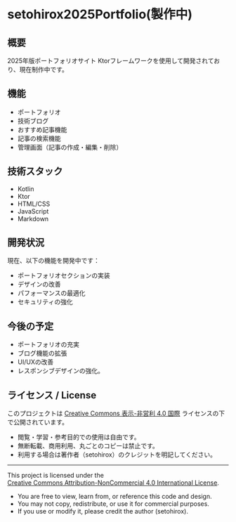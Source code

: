 # setohirox2025Portfolio(製作中)

## 概要
2025年版ポートフォリオサイト
Ktorフレームワークを使用して開発されており、現在制作中です。

## 機能
- ポートフォリオ
- 技術ブログ
- おすすめ記事機能
- 記事の検索機能
- 管理画面（記事の作成・編集・削除）

## 技術スタック
- Kotlin
- Ktor
- HTML/CSS
- JavaScript
- Markdown

## 開発状況
現在、以下の機能を開発中です：
- ポートフォリオセクションの実装
- デザインの改善
- パフォーマンスの最適化
- セキュリティの強化

## 今後の予定
- ポートフォリオの充実
- ブログ機能の拡張
- UI/UXの改善
- レスポンシブデザインの強化。

## ライセンス / License

このプロジェクトは [Creative Commons 表示-非営利 4.0 国際](https://creativecommons.org/licenses/by-nc/4.0/deed.ja) ライセンスの下で公開されています。

- 閲覧・学習・参考目的での使用は自由です。
- 無断転載、商用利用、丸ごとのコピーは禁止です。
- 利用する場合は著作者（setohirox）のクレジットを明記してください。

---

This project is licensed under the  
[Creative Commons Attribution-NonCommercial 4.0 International License](https://creativecommons.org/licenses/by-nc/4.0/).

- You are free to view, learn from, or reference this code and design.
- You may not copy, redistribute, or use it for commercial purposes.
- If you use or modify it, please credit the author (setohirox).
